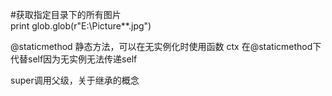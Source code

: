 #获取指定目录下的所有图片  
print glob.glob(r"E:\Picture\*\*.jpg")  

@staticmethod 静态方法，可以在无实例化时使用函数
ctx 在@staticmethod下代替self因为无实例无法传递self

super调用父级，关于继承的概念


